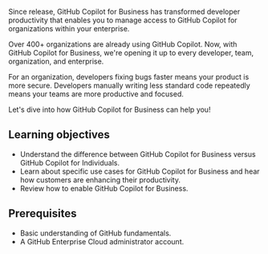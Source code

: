 ﻿Since release, GitHub Copilot for Business has transformed developer productivity that enables  you to manage access to GitHub Copilot for organizations within your enterprise.

Over 400+ organizations are already using GitHub Copilot. Now, with GitHub Copilot for Business, we're opening it up to every developer, team, organization, and enterprise.

For an organization, developers fixing bugs faster means your product is more secure. Developers manually writing less standard code repeatedly means your teams are more productive and focused.

Let's dive into how GitHub Copilot for Business can help you!

## Learning objectives

- Understand the difference between GitHub Copilot for Business versus GitHub Copilot for Individuals.
- Learn about specific use cases for GitHub Copilot for Business and hear how customers are enhancing their productivity.
- Review how to enable GitHub Copilot for Business.

## Prerequisites

- Basic understanding of GitHub fundamentals.
- A GitHub Enterprise Cloud administrator account.
